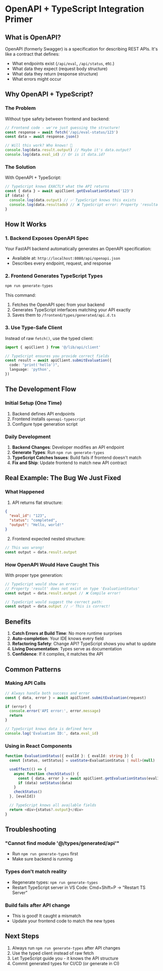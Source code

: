 # OpenAPI + TypeScript Integration Primer

## What is OpenAPI?

OpenAPI (formerly Swagger) is a specification for describing REST APIs. It's like a contract that defines:

- What endpoints exist (`/api/eval`, `/api/status`, etc.)
- What data they expect (request body structure)
- What data they return (response structure)
- What errors might occur

## Why OpenAPI + TypeScript?

### The Problem

Without type safety between frontend and backend:

```typescript
// Frontend code - we're just guessing the structure!
const response = await fetch('/api/eval-status/123')
const data = await response.json()

// Will this work? Who knows! 🤷
console.log(data.result.output) // Maybe it's data.output?
console.log(data.eval_id) // Or is it data.id?
```

### The Solution

With OpenAPI + TypeScript:

```typescript
// TypeScript knows EXACTLY what the API returns
const { data } = await apiClient.getEvaluationStatus('123')
if (data) {
  console.log(data.output) // ✅ TypeScript knows this exists
  console.log(data.resultado) // ❌ TypeScript error: Property 'resultado' does not exist
}
```

## How It Works

### 1. Backend Exposes OpenAPI Spec

Your FastAPI backend automatically generates an OpenAPI specification:

- Available at: `http://localhost:8080/api/openapi.json`
- Describes every endpoint, request, and response

### 2. Frontend Generates TypeScript Types

```bash
npm run generate-types
```

This command:

1. Fetches the OpenAPI spec from your backend
2. Generates TypeScript interfaces matching your API exactly
3. Saves them to `/frontend/types/generated/api.d.ts`

### 3. Use Type-Safe Client

Instead of raw `fetch()`, use the typed client:

```typescript
import { apiClient } from '@/lib/api/client'

// TypeScript ensures you provide correct fields
const result = await apiClient.submitEvaluation({
  code: "print('hello')",
  language: 'python',
})
```

## The Development Flow

### Initial Setup (One Time)

1. Backend defines API endpoints
2. Frontend installs `openapi-typescript`
3. Configure type generation script

### Daily Development

1. **Backend Changes**: Developer modifies an API endpoint
2. **Generate Types**: Run `npm run generate-types`
3. **TypeScript Catches Issues**: Build fails if frontend doesn't match
4. **Fix and Ship**: Update frontend to match new API contract

## Real Example: The Bug We Just Fixed

### What Happened

1. API returns flat structure:

```json
{
  "eval_id": "123",
  "status": "completed",
  "output": "Hello, world!"
}
```

2. Frontend expected nested structure:

```typescript
// This was wrong!
const output = data.result.output
```

### How OpenAPI Would Have Caught This

With proper type generation:

```typescript
// TypeScript would show an error:
// Property 'result' does not exist on type 'EvaluationStatus'
const output = data.result.output // ❌ Compile error!

// TypeScript would suggest the correct path:
const output = data.output // ✅ This is correct!
```

## Benefits

1. **Catch Errors at Build Time**: No more runtime surprises
2. **Auto-completion**: Your IDE knows every field
3. **Refactoring Safety**: Change API? TypeScript shows you what to update
4. **Living Documentation**: Types serve as documentation
5. **Confidence**: If it compiles, it matches the API

## Common Patterns

### Making API Calls

```typescript
// Always handle both success and error
const { data, error } = await apiClient.submitEvaluation(request)

if (error) {
  console.error('API error:', error.message)
  return
}

// TypeScript knows data is defined here
console.log('Evaluation ID:', data.eval_id)
```

### Using in React Components

```typescript
function EvaluationStatus({ evalId }: { evalId: string }) {
  const [status, setStatus] = useState<EvaluationStatus | null>(null)

  useEffect(() => {
    async function checkStatus() {
      const { data, error } = await apiClient.getEvaluationStatus(evalId)
      if (data) setStatus(data)
    }
    checkStatus()
  }, [evalId])

  // TypeScript knows all available fields
  return <div>{status?.output}</div>
}
```

## Troubleshooting

### "Cannot find module '@/types/generated/api'"

- Run `npm run generate-types` first
- Make sure backend is running

### Types don't match reality

- Regenerate types: `npm run generate-types`
- Restart TypeScript server in VS Code: Cmd+Shift+P → "Restart TS Server"

### Build fails after API change

- This is good! It caught a mismatch
- Update your frontend code to match the new types

## Next Steps

1. Always run `npm run generate-types` after API changes
2. Use the typed client instead of raw fetch
3. Let TypeScript guide you - it knows the API structure
4. Commit generated types for CI/CD (or generate in CI)
